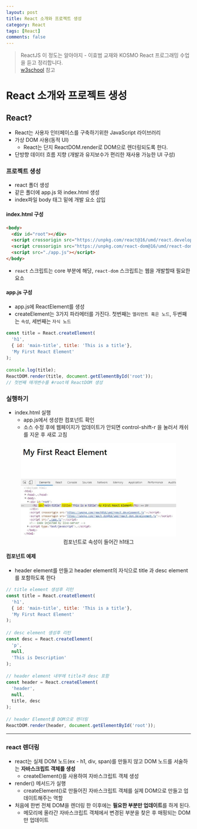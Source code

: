 ```yaml
---
layout: post
title: React 소개와 프로젝트 생성
category: React
tags: [React]
comments: false
---
```

> ReactJS 이 정도는 알아야지 - 이효범 교재와 KOSMO React 프로그래밍 수업을 듣고 정리합니다.  
> [w3school](https://www.w3schools.com) 참고

# React 소개와 프로젝트 생성

## React?
- React는 사용자 인터페이스를 구축하기위한 JavaScript 라이브러리
- 가상 DOM 사용(동적 UI)
  - React는 단지 ReactDOM.render로 DOM으로 렌더링되도록 한다.
- 단방향 데이터 흐름 지향 (개발과 유지보수가 편리한 재사용 가능한 UI 구성)

### 프로젝트 생성
- react 폴더 생성
- 같은 폴더에 app.js 와 index.html 생성
- index파일 body 태그 밑에 개발 요소 삽입

#### index.html 구성

```html
<body>
  <div id="root"></div>
  <script crossorigin src="https://unpkg.com/react@16/umd/react.development.js"></script>
  <script crossorigin src="https://unpkg.com/react-dom@16/umd/react-dom.development.js"></script>
  <script src="./app.js"></script>
</body>
```
- `react` 스크립트는 core 부분에 해당, `react-dom` 스크립트는 웹을 개발할때 필요한 요소

#### app.js 구성
- app.js에 ReactElement를 생성 
- createElement는 3가지 파라메터를 가진다. 첫번째는 `엘리먼트 혹은 노드`, 두번째는 `속성`, 세번째는 `자식 노드`

```javascript
const title = React.createElement(
  'h1',
  { id: 'main-title', title: 'This is a title'},
  'My First React Element'
);

console.log(title);
ReactDOM.render(title, document.getElementById('root'));
// 첫번째 매개변수를 #root에 ReactDOM 생성
```

### 실행하기
- index.html 실행
  - app.js에서 생성한 컴포넌트 확인
  - 소스 수정 후에 웹페이지가 업데이트가 안되면 control-shift-r 을 눌러서 캐쉬를 지운 후 새로 고침

<center>
<figure>
<img src="/assets/post-img/react/index-html.jpg" alt="" width="600">
<figcaption>컴포넌트로 속성이 들어간 h1태그</figcaption>
</figure>
</center>


#### 컴포넌트 예제
- header element를 만들고 header element의 자식으로 title 과 desc element를 포함하도록 한다

```javascript
// title element 생성후 리턴
const title = React.createElement(
  'h1',
  { id: 'main-title', title: 'This is a title'},
  'My First React Element'
);

// desc element 생성후 리턴
const desc = React.createElement(
  'p',
  null,
  'This is Description'
);

// header element 내부에 title과 desc 포함
const header = React.createElement(
  'header',
  null,
  title, desc
);

// header Element를 DOM으로 렌더링
ReactDOM.render(header, document.getElementById('root'));
```

---

### react 렌더링
- react는 실제 DOM 노드(ex - h1, div, span)를 만들지 않고 DOM 노드를 서술하는 **자바스크립트 객체를 생성** 
  - createElement()를 사용하여 자바스크립트 객체 생성
- render() 메서드가 실행
  - createElement()로 만들어진 자바스크립트 객체를 실제 DOM으로 만들고 업데이트해주는 역할
- 처음에 한번 전체 DOM을 렌더링 한 이후에는 **필요한 부분만 업데이트**를 하게 된다. 
  - 메모리에 올라간 자바스크립트 객체에서 변경된 부분을 찾은 후 매핑되는 DOM 만 업데이트
